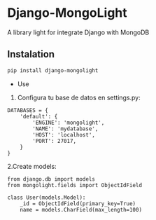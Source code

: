 # Django-MongoLight

A library light for integrate Django with MongoDB

## Instalation

```bash
pip install django-mongolight
```

* Use

1. Configura tu base de datos en settings.py:

```
DATABASES = {
    'default': {
        'ENGINE': 'mongolight',
        'NAME': 'mydatabase',
        'HOST': 'localhost',
        'PORT': 27017,
    }
}
```

2.Create models:

```
from django.db import models
from mongolight.fields import ObjectIdField

class User(models.Model):
    _id = ObjectIdField(primary_key=True)
    name = models.CharField(max_length=100)
```